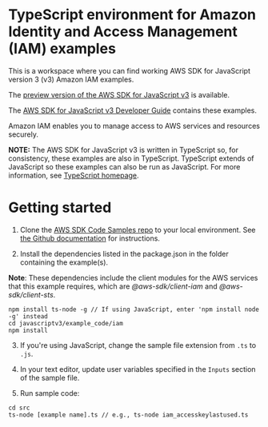 # TypeScript environment for Amazon Identity and Access Management (IAM) examples
This is a workspace where you can find working AWS SDK for JavaScript version 3 (v3) Amazon IAM examples. 

The [preview version of the AWS SDK for JavaScript v3](https://github.com/aws/aws-sdk-js-v3) is available. 

The [AWS SDK for JavaScript v3 Developer Guide](https://docs.aws.amazon.com/sdk-for-javascript/v3/developer-guide/iam-examples.html) contains these examples.

Amazon IAM enables you to manage access to AWS services and resources securely.


**NOTE:** The AWS SDK for JavaScript v3 is written in TypeScript so, for consistency, these examples are also in TypeScript. TypeScript extends of JavaScript so these examples can also be run as JavaScript. For more information, see [TypeScript homepage](https://www.typescriptlang.org/).

# Getting started

1. Clone the [AWS SDK Code Samples repo](https://github.com/awsdocs/aws-doc-sdk-examples) to your local environment. See [the Github documentation](https://docs.github.com/en/github/creating-cloning-and-archiving-repositories/cloning-a-repository) for instructions.

2. Install the dependencies listed in the package.json in the folder containing the example(s).

**Note**: These dependencies include the client modules for the AWS services that this example requires, 
which are *@aws-sdk/client-iam* and *@aws-sdk/client-sts*.
```
npm install ts-node -g // If using JavaScript, enter 'npm install node -g' instead
cd javascriptv3/example_code/iam
npm install
```

3. If you're using JavaScript, change the sample file extension from ```.ts``` to ```.js```.


4. In your text editor, update user variables specified in the ```Inputs``` section of the sample file.

5. Run sample code:
```
cd src
ts-node [example name].ts // e.g., ts-node iam_accesskeylastused.ts
```
